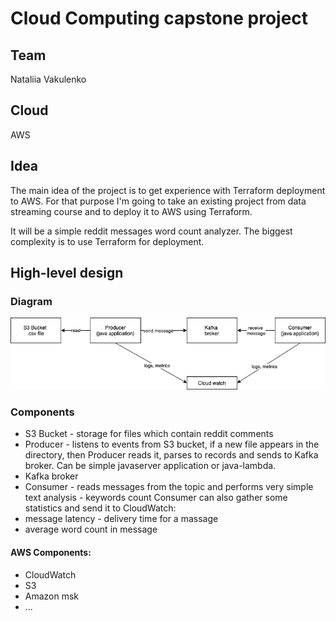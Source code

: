 # Cloud Computing capstone project

## Team 
Nataliia Vakulenko

## Cloud
AWS

## Idea
The main idea of the project is to get experience with Terraform deployment to AWS. 
For that purpose I'm going to take an existing project from data streaming course and to deploy it to AWS using Terraform.

It will be a simple reddit messages word count analyzer. The biggest complexity is to use Terraform for deployment.

## High-level design

### Diagram
![Diagram](https://raw.githubusercontent.com/nvakulenko/cloud-computing-aws/main/capstone-project/Design.png)

### Components
- S3 Bucket - storage for files which contain reddit comments
- Producer - listens to events from S3 bucket, if a new file appears in the directory, then Producer reads it, parses to records and sends to Kafka broker. Can be simple javaserver application or java-lambda.
- Kafka broker
- Consumer - reads messages from the topic and performs very simple text analysis - keywords count
Consumer can also gather some statistics and send it to CloudWatch:
- message latency - delivery time for a massage 
- average word count in message

#### AWS Components:
- CloudWatch
- S3
- Amazon msk 
- ...

